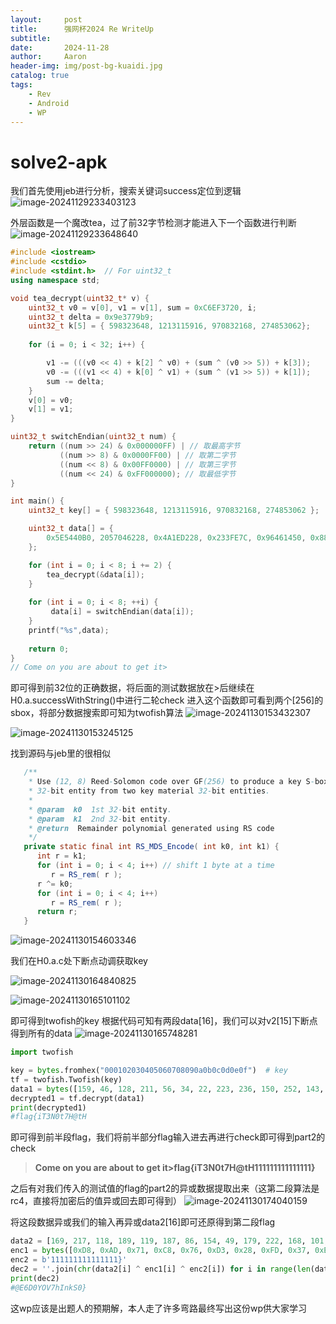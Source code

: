 ```yaml
---
layout:     post
title:      强网杯2024 Re WriteUp
subtitle:   
date:       2024-11-28
author:     Aaron
header-img: img/post-bg-kuaidi.jpg
catalog: true
tags:
    - Rev
    - Android
    - WP
---
```


# solve2-apk

我们首先使用jeb进行分析，搜索关键词success定位到逻辑
![image-20241129233403123](https://cdn.jsdelivr.net/gh/Aar0n3906/blog-img/image-20241129233403123.png)

外层函数是一个魔改tea，过了前32字节检测才能进入下一个函数进行判断
![image-20241129233648640](https://cdn.jsdelivr.net/gh/Aar0n3906/blog-img/image-20241129233648640.png)

```cpp
#include <iostream>
#include <cstdio>
#include <stdint.h>  // For uint32_t
using namespace std;

void tea_decrypt(uint32_t* v) {
    uint32_t v0 = v[0], v1 = v[1], sum = 0xC6EF3720, i; 
    uint32_t delta = 0x9e3779b9;
    uint32_t k[5] = { 598323648, 1213115916, 970832168, 274853062};
    
    for (i = 0; i < 32; i++) {

        v1 -= (((v0 << 4) + k[2] ^ v0) + (sum ^ (v0 >> 5)) + k[3]);
        v0 -= (((v1 << 4) + k[0] ^ v1) + (sum ^ (v1 >> 5)) + k[1]);
		sum -= delta;
    }
    v[0] = v0;
    v[1] = v1;
}

uint32_t switchEndian(uint32_t num) {
    return ((num >> 24) & 0x000000FF) | // 取最高字节
           ((num >> 8) & 0x0000FF00) | // 取第二字节
           ((num << 8) & 0x00FF0000) | // 取第三字节
           ((num << 24) & 0xFF000000); // 取最低字节
}

int main() {
    uint32_t key[] = { 598323648, 1213115916, 970832168, 274853062 };

    uint32_t data[] = {
        0x5E5440B0, 2057046228, 0x4A1ED228, 0x233FE7C, 0x96461450, 0x88A670ED, 0xF79BFC89, 0x20C3D75F,0
    };

    for (int i = 0; i < 8; i += 2) {
        tea_decrypt(&data[i]);
    }
    
    for (int i = 0; i < 8; ++i) {
         data[i] = switchEndian(data[i]);
    }
	printf("%s",data);
    
    return 0;
}
// Come on you are about to get it>
```

即可得到前32位的正确数据，将后面的测试数据放在>后继续在H0.a.successWithString()中进行二轮check
进入这个函数即可看到两个[256]的sbox，将部分数据搜索即可知为twofish算法
![image-20241130153432307](https://cdn.jsdelivr.net/gh/Aar0n3906/blog-img/image-20241130153432307.png)

![image-20241130153245125](https://cdn.jsdelivr.net/gh/Aar0n3906/blog-img/image-20241130153245125.png)

找到源码与jeb里的很相似

[link]: https://android.googlesource.com/platform/tools/base/+/master/jobb/src/main/java/Twofish/Twofish_Algorithm.java	"JAVA Twofish Source"

```java
   /**
    * Use (12, 8) Reed-Solomon code over GF(256) to produce a key S-box
    * 32-bit entity from two key material 32-bit entities.
    *
    * @param  k0  1st 32-bit entity.
    * @param  k1  2nd 32-bit entity.
    * @return  Remainder polynomial generated using RS code
    */
   private static final int RS_MDS_Encode( int k0, int k1) {
      int r = k1;
      for (int i = 0; i < 4; i++) // shift 1 byte at a time
         r = RS_rem( r );
      r ^= k0;
      for (int i = 0; i < 4; i++)
         r = RS_rem( r );
      return r;
   }
```

![image-20241130154603346](https://cdn.jsdelivr.net/gh/Aar0n3906/blog-img/image-20241130154603346.png)

我们在H0.a.c处下断点动调获取key

![image-20241130164840825](https://cdn.jsdelivr.net/gh/Aar0n3906/blog-img/image-20241130164840825.png)

![image-20241130165101102](https://cdn.jsdelivr.net/gh/Aar0n3906/blog-img/image-20241130165101102.png)

即可得到twofish的key
根据代码可知有两段data[16]，我们可以对v2[15]下断点得到所有的data
![image-20241130165748281](https://cdn.jsdelivr.net/gh/Aar0n3906/blog-img/image-20241130165748281.png)

```py
import twofish

key = bytes.fromhex("000102030405060708090a0b0c0d0e0f")  # key
tf = twofish.Twofish(key)
data1 = bytes([159, 46, 128, 211, 56, 34, 22, 223, 236, 150, 252, 143, 26, 34, 136, 115])
decrypted1 = tf.decrypt(data1)
print(decrypted1)
#flag{iT3N0t7H@tH
```

即可得到前半段flag，我们将前半部分flag输入进去再进行check即可得到part2的check

> **Come on you are about to get it>flag{iT3N0t7H@tH111111111111111}**

之后有对我们传入的测试值的flag的part2的异或数据提取出来（这第二段算法是rc4，直接将加密后的值异或回去即可得到）
![image-20241130174040159](https://cdn.jsdelivr.net/gh/Aar0n3906/blog-img/image-20241130174040159.png)

将这段数据异或我们的输入再异或data2[16]即可还原得到第二段flag

```py
data2 = [169, 217, 118, 189, 119, 187, 86, 154, 49, 179, 222, 168, 101, 142, 26, 50]
enc1 = bytes([0xD8, 0xAD, 0x71, 0xC8, 0x76, 0xD3, 0x28, 0xFD, 0x37, 0xEA, 0xA6, 0xF7, 0x3F, 0xEC, 0x1B, 0x32])
enc2 = b'111111111111111}'
dec2 = ''.join(chr(data2[i] ^ enc1[i] ^ enc2[i]) for i in range(len(data2)))
print(dec2)
#@E6D0YOV7hInkS0}
```

这wp应该是出题人的预期解，本人走了许多弯路最终写出这份wp供大家学习
